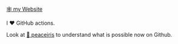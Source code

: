 [🕸️ my Website](https://dra.vin/)

I ❤️ GitHub actions.

Look at [🌸 peaceiris](https://github.com/peaceiris) to understand what is possible now on Github.
